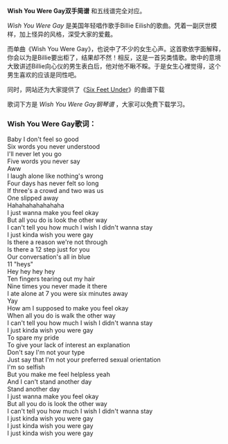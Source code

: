 

**Wish You Were Gay双手简谱** 和五线谱完全对应。

_Wish You Were Gay_ 是美国年轻唱作歌手Billie Eilish的歌曲。凭着一副厌世模样，加上怪异的风格，深受大家的爱戴。

而单曲《Wish You Were
Gay》，也说中了不少的女生心声。这首歌依字面解释，你会以为是Billie要出柜了，结果却不然！相反，这是一首另类情歌。歌中的意境大致讲述Billie向心仪的男生表白后，他对他不瞅不睬。于是女生心裡觉得，这个男生喜欢的应该是同性吧。

同时，网站还为大家提供了《[Six Feet Under](Music-7189-Six-Feet-Under-Billie-Eilish.html
"Six Feet Under")》的曲谱下载

歌词下方是 _Wish You Were Gay钢琴谱_ ，大家可以免费下载学习。

### Wish You Were Gay歌词：

Baby I don't feel so good  
Six words you never understood  
I'll never let you go  
Five words you never say  
Aww  
I laugh alone like nothing's wrong  
Four days has never felt so long  
If three's a crowd and two was us  
One slipped away  
Hahahahahahahaha  
I just wanna make you feel okay  
But all you do is look the other way  
I can't tell you how much I wish I didn't wanna stay  
I just kinda wish you were gay  
Is there a reason we're not through  
Is there a 12 step just for you  
Our conversation's all in blue  
11 "heys"  
Hey hey hey hey  
Ten fingers tearing out my hair  
Nine times you never made it there  
I ate alone at 7 you were six minutes away  
Yay  
How am I supposed to make you feel okay  
When all you do is walk the other way  
I can't tell you how much I wish I didn't wanna stay  
I just kinda wish you were gay  
To spare my pride  
To give your lack of interest an explanation  
Don't say I'm not your type  
Just say that I'm not your preferred sexual orientation  
I'm so selfish  
But you make me feel helpless yeah  
And I can't stand another day  
Stand another day  
I just wanna make you feel okay  
But all you do is look the other way  
I can't tell you how much I wish I didn't wanna stay  
I just kinda wish you were gay  
I just kinda wish you were gay  
I just kinda wish you were gay

